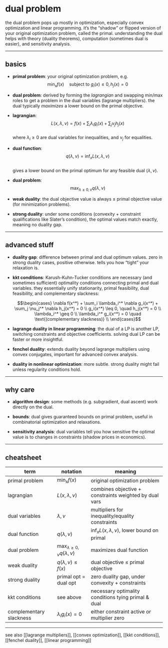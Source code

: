 # dual problem

the dual problem pops up mostly in optimization, especially convex optimization and linear programming. it’s the “shadow” or flipped version of your original optimization problem, called the primal. understanding the dual helps with theory (duality theorems), computation (sometimes dual is easier), and sensitivity analysis.

---

## basics

- **primal problem**: your original optimization problem, e.g.  
  $$\min_x f(x) \quad \text{subject to } g_i(x) \leq 0, \, h_j(x) = 0$$  
- **dual problem**: derived by forming the *lagrangian* and swapping min/max roles to get a problem in the dual variables (lagrange multipliers). the dual typically *maximizes* a lower bound on the primal objective.

- **lagrangian**:  
  $$L(x, \lambda, \nu) = f(x) + \sum_i \lambda_i g_i(x) + \sum_j \nu_j h_j(x)$$  
  where $\lambda_i \geq 0$ are dual variables for inequalities, and $\nu_j$ for equalities.

- **dual function**:  
  $$q(\lambda, \nu) = \inf_x L(x, \lambda, \nu)$$  
  gives a lower bound on the primal optimum for any feasible dual $(\lambda, \nu)$.

- **dual problem**:  
  $$\max_{\lambda \geq 0, \nu} q(\lambda, \nu)$$

- **weak duality**: the dual objective value is always ≤ primal objective value (for minimization problems).  

- **strong duality**: under some conditions (convexity + constraint qualifications like Slater’s condition), the optimal values match exactly, meaning no duality gap.

---

## advanced stuff

- **duality gap**: difference between primal and dual optimum values. zero in strong duality cases, positive otherwise. tells you how “tight” your relaxation is.

- **kkt conditions**: Karush-Kuhn-Tucker conditions are necessary (and sometimes sufficient) optimality conditions connecting primal and dual variables. they essentially unify stationarity, primal feasibility, dual feasibility, and complementary slackness:
  
  $$\begin{cases}
  \nabla f(x^*) + \sum_i \lambda_i^* \nabla g_i(x^*) + \sum_j \nu_j^* \nabla h_j(x^*) = 0 \\
  g_i(x^*) \leq 0, \quad h_j(x^*) = 0 \\
  \lambda_i^* \geq 0 \\
  \lambda_i^* g_i(x^*) = 0 \quad \text{(complementary slackness)} \\
  \end{cases}$$

- **lagrange duality in linear programming**: the dual of a LP is another LP, switching constraints and objective coefficients. solving dual LP can be faster or more insightful.

- **fenchel duality**: extends duality beyond lagrange multipliers using convex conjugates, important for advanced convex analysis.

- **duality in nonlinear optimization**: more subtle. strong duality might fail unless regularity conditions hold.

---

## why care

- **algorithm design**: some methods (e.g. subgradient, dual ascent) work directly on the dual.

- **bounds**: dual gives guaranteed bounds on primal problem, useful in combinatorial optimization and relaxations.

- **sensitivity analysis**: dual variables tell you how sensitive the optimal value is to changes in constraints (shadow prices in economics).

---

## cheatsheet

| term                | notation            | meaning                                      |
|---------------------|---------------------|----------------------------------------------|
| primal problem      | $\min_x f(x)$       | original optimization problem                |
| lagrangian          | $L(x, \lambda, \nu)$ | combines objective + constraints weighted by dual vars |
| dual variables      | $\lambda, \nu$      | multipliers for inequality/equality constraints |
| dual function       | $q(\lambda, \nu)$   | $\inf_x L(x, \lambda, \nu)$, lower bound on primal |
| dual problem        | $\max_{\lambda \geq 0, \nu} q(\lambda, \nu)$ | maximizes dual function |
| weak duality        | $q(\lambda, \nu) \leq f(x)$ | dual objective ≤ primal objective          |
| strong duality      | primal opt = dual opt | zero duality gap, under convexity + constraints |
| kkt conditions      | see above           | necessary optimality conditions tying primal & dual |
| complementary slackness | $\lambda_i g_i(x) = 0$ | either constraint active or multiplier zero  |

---

see also [[lagrange multipliers]], [[convex optimization]], [[kkt conditions]], [[fenchel duality]], [[linear programming]]

